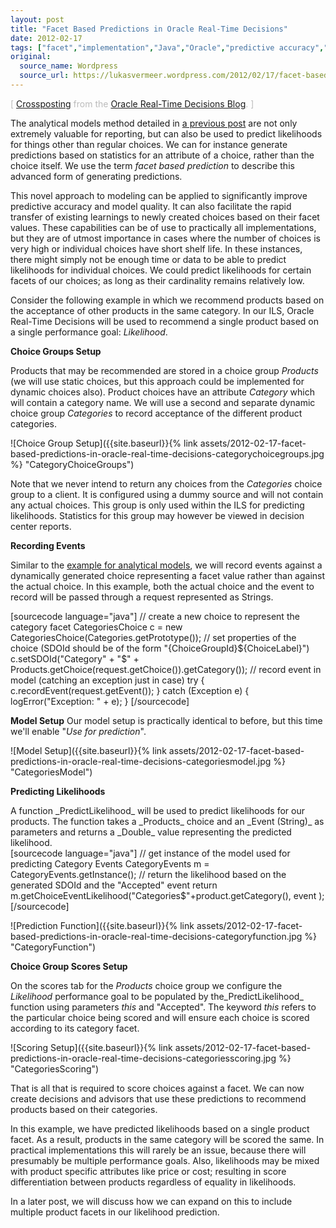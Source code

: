 ```yaml
---
layout: post
title: "Facet Based Predictions in Oracle Real-Time Decisions"
date: 2012-02-17
tags: ["facet","implementation","Java","Oracle","predictive accuracy","RTD","rtd"]
original:
  source_name: Wordpress
  source_url: https://lukasvermeer.wordpress.com/2012/02/17/facet-based-predictions-in-oracle-real-time-decisions/
---
```


<span style="color:#bbb;">[ [Crossposting](https://blogs.oracle.com/rtd/en/entry/facet_based_predictions) from the [Oracle Real-Time Decisions Blog](http://blogs.oracle.com/rtd/). ]</span>

The analytical models method detailed in [a previous post](http://lukasvermeer.wordpress.com/2012/01/24/analytical-models-in-oracle-real-time-decisions/) are not only extremely valuable for reporting, but can also be used to predict likelihoods for things other than regular choices. We can for instance generate predictions based on statistics for an attribute of a choice, rather than the choice itself. We use the term _facet based prediction_ to describe this advanced form of generating predictions.

This novel approach to modeling can be applied to significantly improve predictive accuracy and model quality. It can also facilitate the rapid transfer of existing learnings to newly created choices based on their facet values. These capabilities can be of use to practically all implementations, but they are of utmost importance in cases where the number of choices is very high or individual choices have short shelf life. In these instances, there might simply not be enough time or data to be able to predict likelihoods for individual choices. We could predict likelihoods for certain facets of our choices; as long as their cardinality remains relatively low.

Consider the following example in which we recommend products based on the acceptance of other products in the same category. In our ILS, Oracle Real-Time Decisions will be used to recommend a single product based on a single performance goal: _Likelihood_.

**Choice Groups Setup**

Products that may be recommended are stored in a choice group _Products_ (we will use static choices, but this approach could be implemented for dynamic choices also). Product choices have an attribute _Category_ which will contain a category name. We will use a second and separate dynamic choice group _Categories_ to record acceptance of the different product categories.

![Choice Group Setup]({{site.baseurl}}{% link assets/2012-02-17-facet-based-predictions-in-oracle-real-time-decisions-categorychoicegroups.jpg %} "CategoryChoiceGroups")

Note that we never intend to return any choices from the _Categories_ choice group to a client. It is configured using a dummy source and will not contain any actual choices. This group is only used within the ILS for predicting likelihoods. Statistics for this group may however be viewed in decision center reports.

**Recording Events**

Similar to the [example for analytical models](http://blogs.oracle.com/rtd/en/entry/analytical_models), we will record events against a dynamically generated choice representing a facet value rather than against the actual choice. In this example, both the actual choice and the event to record will be passed through a request represented as Strings.

[sourcecode language="java"]
// create a new choice to represent the category facet
CategoriesChoice c = new CategoriesChoice(Categories.getPrototype());
// set properties of the choice (SDOId should be of the form "{ChoiceGroupId}${ChoiceLabel}")
c.setSDOId("Category" + "$" + Products.getChoice(request.getChoice()).getCategory());
// record event in model (catching an exception just in case)
try { c.recordEvent(request.getEvent()); } catch (Exception e) { logError("Exception: " + e); }
[/sourcecode]

**Model Setup**
Our model setup is practically identical to before, but this time we'll enable "_Use for prediction_".

![Model Setup]({{site.baseurl}}{% link assets/2012-02-17-facet-based-predictions-in-oracle-real-time-decisions-categoriesmodel.jpg %} "CategoriesModel") 

**Predicting Likelihoods**
<div>A function _PredictLikelihood_ will be used to predict likelihoods for our products. The function takes a _Products_ choice and an _Event (String)_ as parameters and returns a _Double_ value representing the predicted likelihood.</div>
[sourcecode language="java"]
// get instance of the model used for predicting Category Events
CategoryEvents m = CategoryEvents.getInstance();
// return the likelihood based on the generated SDOId and the "Accepted" event
return m.getChoiceEventLikelihood("Categories$"+product.getCategory(), event );
[/sourcecode]

![Prediction Function]({{site.baseurl}}{% link assets/2012-02-17-facet-based-predictions-in-oracle-real-time-decisions-categoryfunction.jpg %} "CategoryFunction")

**Choice Group Scores Setup**

On the scores tab for the _Products_ choice group we configure the _Likelihood_ performance goal to be populated by the_PredictLikelihood_ function using parameters _this_ and "Accepted". The keyword _this_ refers to the particular choice being scored and will ensure each choice is scored according to its category facet.

![Scoring Setup]({{site.baseurl}}{% link assets/2012-02-17-facet-based-predictions-in-oracle-real-time-decisions-categoriesscoring.jpg %} "CategoriesScoring")

That is all that is required to score choices against a facet. We can now create decisions and advisors that use these predictions to recommend products based on their categories.

In this example, we have predicted likelihoods based on a single product facet. As a result, products in the same category will be scored the same. In practical implementations this will rarely be an issue, because there will presumably be multiple performance goals. Also, likelihoods may be mixed with product specific attributes like price or cost; resulting in score differentiation between products regardless of equality in likelihoods.

In a later post, we will discuss how we can expand on this to include multiple product facets in our likelihood prediction.